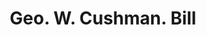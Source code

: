 ---
doi: 10.7916/D8X93P8H
date_other: '1900'
date_other_textual: 1900-1909
form: printed ephemera
genre:
- Invoices
name:
- Geo. W. Cushman
object_in_context_url: https://biggert.cul.columbia.edu/items/view/ave_biggert_00385
subject_hierarchical_geographic:
- Boston, Massachusetts, United States
subject_name:
- Geo. W. Cushman
title: Geo. W. Cushman. Bill
sort_title: Geo. W. Cushman. Bill
call_number: ave_biggert_00385
coordinates:
- 42.35805555555556,-71.06361111111111
pid: ave_biggert_00385
identifiers: ave_biggert_00385
thumbnail: https://derivativo-1.library.columbia.edu/iiif/2/ldpd:344071/full/!256,256/0/native.jpg
permalink: /biggert/ave_biggert_00385/
layout: iiif-image-page
---